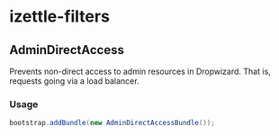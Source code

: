 # izettle-filters

## AdminDirectAccess

Prevents non-direct access to admin resources in Dropwizard.
That is, requests going via a load balancer.

### Usage

```java
bootstrap.addBundle(new AdminDirectAccessBundle());
```
